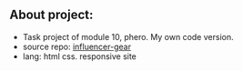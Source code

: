 ## About project:
- Task project of module 10, phero. My own code version.
- source repo: [influencer-gear](https://github.com/ProgrammingHero1/influencer-gear)
- lang: html css. responsive site
